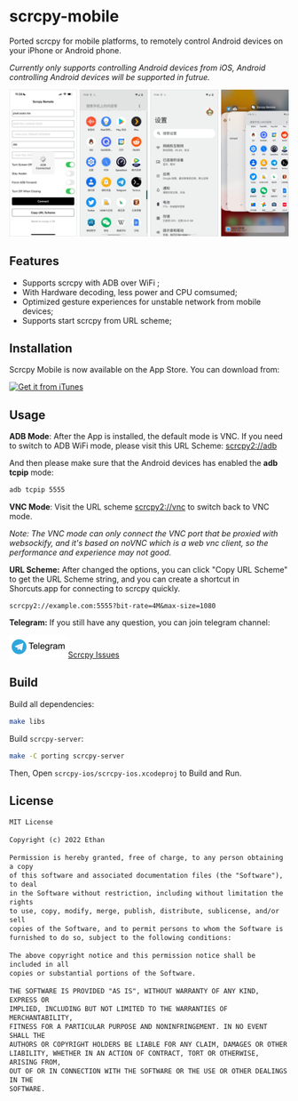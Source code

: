 # scrcpy-mobile

Ported scrcpy for mobile platforms, to remotely control Android devices on your iPhone or Android phone.

*Currently only supports controlling Android devices from iOS, Android controlling Android devices will be supported in futrue.*

![screenshots](screenshots/screenshots.png)

## Features

* Supports scrcpy with ADB over WiFi ;
* With Hardware decoding, less power and CPU comsumed;
* Optimized gesture experiences for unstable network from mobile devices;
* Supports start scrcpy from URL scheme;

## Installation

Scrcpy Mobile is now available on the App Store. You can download from:

[![Get it from iTunes](https://lisk.com/sites/default/files/pictures/2020-01/download_on_the_app_store_badge.svg)](https://apps.apple.com/us/app/scrcpy-remote/id1629352527)

## Usage 

**ADB Mode**: After the App is installed, the default mode is VNC. If you need to switch to ADB WiFi mode, please visit this URL Scheme: [scrcpy2://adb](scrcpy2://adb)

And then please make sure that the Android devices has enabled the **adb tcpip** mode:

```sh
adb tcpip 5555
```

**VNC Mode**: Visit the URL scheme [scrcpy2://vnc](scrcpy2://vnc) to switch back to VNC mode.

*Note: The VNC mode can only connect the VNC port that be proxied with websockify, and it's based on noVNC which is a web vnc client, so the performance and experience may not good.*

**URL Scheme:** After changed the options, you can click "Copy URL Scheme" to get the URL Scheme string, and you can create a shortcut in Shorcuts.app for connecting to scrcpy quickly.

```
scrcpy2://example.com:5555?bit-rate=4M&max-size=1080
```

**Telegram:** If you still have any question, you can join telegram channel:

[![telegram](screenshots/telegram.png)Scrcpy Issues](https://t.me/joinchat/I_HBlFpB27RkZTRl)

## Build

Build all dependencies:

```sh
make libs
```

Build `scrcpy-server`:

```sh
make -C porting scrcpy-server
```

Then, Open `scrcpy-ios/scrcpy-ios.xcodeproj` to Build and Run.

## License

```
MIT License

Copyright (c) 2022 Ethan

Permission is hereby granted, free of charge, to any person obtaining a copy
of this software and associated documentation files (the "Software"), to deal
in the Software without restriction, including without limitation the rights
to use, copy, modify, merge, publish, distribute, sublicense, and/or sell
copies of the Software, and to permit persons to whom the Software is
furnished to do so, subject to the following conditions:

The above copyright notice and this permission notice shall be included in all
copies or substantial portions of the Software.

THE SOFTWARE IS PROVIDED "AS IS", WITHOUT WARRANTY OF ANY KIND, EXPRESS OR
IMPLIED, INCLUDING BUT NOT LIMITED TO THE WARRANTIES OF MERCHANTABILITY,
FITNESS FOR A PARTICULAR PURPOSE AND NONINFRINGEMENT. IN NO EVENT SHALL THE
AUTHORS OR COPYRIGHT HOLDERS BE LIABLE FOR ANY CLAIM, DAMAGES OR OTHER
LIABILITY, WHETHER IN AN ACTION OF CONTRACT, TORT OR OTHERWISE, ARISING FROM,
OUT OF OR IN CONNECTION WITH THE SOFTWARE OR THE USE OR OTHER DEALINGS IN THE
SOFTWARE.
```

